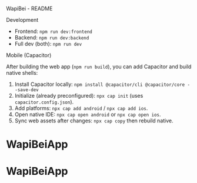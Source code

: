 WapiBei - README

Development

- Frontend: `npm run dev:frontend`
- Backend: `npm run dev:backend`
- Full dev (both): `npm run dev`

Mobile (Capacitor)

After building the web app (`npm run build`), you can add Capacitor and build native shells:

1. Install Capacitor locally: `npm install @capacitor/cli @capacitor/core --save-dev`
2. Initialize (already preconfigured): `npx cap init` (uses `capacitor.config.json`).
3. Add platforms: `npx cap add android` / `npx cap add ios`.
4. Open native IDE: `npx cap open android` or `npx cap open ios`.
5. Sync web assets after changes: `npx cap copy` then rebuild native.


# WapiBeiApp
# WapiBeiApp
